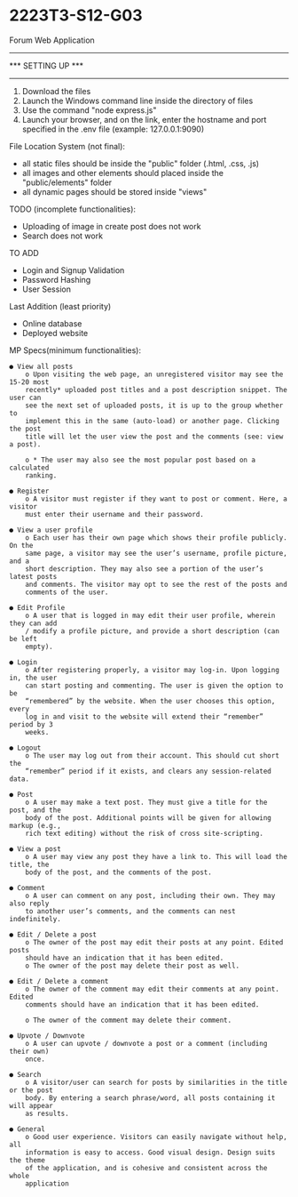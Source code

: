 # 2223T3-S12-G03
Forum Web Application

******************
*** SETTING UP ***
******************

1. Download the files
2. Launch the Windows command line inside the directory of files
3. Use the command "node express.js"
4. Launch your browser, and on the link, enter the hostname and port specified in the .env file (example: 127.0.0.1:9090)


File Location System (not final):
 - all static files should be inside the "public" folder (.html, .css, .js)
 - all images and other elements should placed inside the "public/elements" folder
 - all dynamic pages should be stored inside "views"

TODO (incomplete functionalities):
- Uploading of image in create post does not work
- Search does not work

TO ADD
- Login and Signup Validation
- Password Hashing
- User Session

Last Addition (least priority)
- Online database
- Deployed website

MP Specs(minimum functionalities):

    ● View all posts
        o Upon visiting the web page, an unregistered visitor may see the 15-20 most
        recently* uploaded post titles and a post description snippet. The user can
        see the next set of uploaded posts, it is up to the group whether to
        implement this in the same (auto-load) or another page. Clicking the post
        title will let the user view the post and the comments (see: view a post).

        o * The user may also see the most popular post based on a calculated
        ranking.

    ● Register
        o A visitor must register if they want to post or comment. Here, a visitor
        must enter their username and their password.

    ● View a user profile
        o Each user has their own page which shows their profile publicly. On the
        same page, a visitor may see the user’s username, profile picture, and a
        short description. They may also see a portion of the user’s latest posts
        and comments. The visitor may opt to see the rest of the posts and
        comments of the user.

    ● Edit Profile
        o A user that is logged in may edit their user profile, wherein they can add
        / modify a profile picture, and provide a short description (can be left
        empty).

    ● Login
        o After registering properly, a visitor may log-in. Upon logging in, the user
        can start posting and commenting. The user is given the option to be
        “remembered” by the website. When the user chooses this option, every
        log in and visit to the website will extend their “remember” period by 3
        weeks.

    ● Logout
        o The user may log out from their account. This should cut short the
        “remember” period if it exists, and clears any session-related data.

    ● Post
        o A user may make a text post. They must give a title for the post, and the
        body of the post. Additional points will be given for allowing markup (e.g.,
        rich text editing) without the risk of cross site-scripting.
        
    ● View a post
        o A user may view any post they have a link to. This will load the title, the
        body of the post, and the comments of the post.

    ● Comment
        o A user can comment on any post, including their own. They may also reply
        to another user’s comments, and the comments can nest indefinitely.

    ● Edit / Delete a post
        o The owner of the post may edit their posts at any point. Edited posts
        should have an indication that it has been edited.
        o The owner of the post may delete their post as well.

    ● Edit / Delete a comment
        o The owner of the comment may edit their comments at any point. Edited
        comments should have an indication that it has been edited.
        
        o The owner of the comment may delete their comment.

    ● Upvote / Downvote
        o A user can upvote / downvote a post or a comment (including their own)
        once.
        
    ● Search
        o A visitor/user can search for posts by similarities in the title or the post
        body. By entering a search phrase/word, all posts containing it will appear
        as results.

    ● General
        o Good user experience. Visitors can easily navigate without help, all
        information is easy to access. Good visual design. Design suits the theme
        of the application, and is cohesive and consistent across the whole
        application

